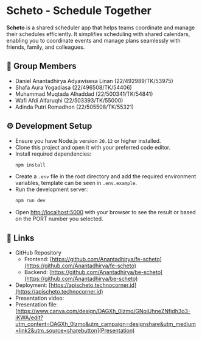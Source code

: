 # Scheto - Schedule Together

**Scheto** is a shared scheduler app that helps teams coordinate and manage their schedules efficiently. It simplifies scheduling with shared calendars, enabling you to coordinate events and manage plans seamlessly with friends, family, and colleagues.

## 👤 Group Members

- Daniel Anantadhirya Adyawisesa Linan (22/492989/TK/53975)
- Shafa Aura Yogadiasa (22/496508/TK/54406)
- Muhammad Muqtada Alhaddad (22/500341/TK/54841)
- Wafi Afdi Alfaruqhi (22/503393/TK/55000)
- Adinda Putri Romadhon (22/505508/TK/55321)

## ⚙️ Development Setup

- Ensure you have Node.js version `20.12` or higher installed.
- Clone this project and open it with your preferred code editor.
- Install required dependencies:
  ```bash
  npm install
  ```
- Create a `.env` file in the root directory and add the required environment variables, template can be seen in `.env.example`.
- Run the development server:
  ```bash
  npm run dev
  ```
- Open [http://localhost:5000](http://localhost:3500) with your browser to see the result or based on the PORT number you selected.

## 🔗 Links

- GitHub Repository
  - Frontend: [https://github.com/Anantadhirya/fe-scheto](https://github.com/Anantadhirya/fe-scheto)
  - Backend: [https://github.com/Anantadhirya/be-scheto](https://github.com/Anantadhirya/be-scheto)
- Deployment: [https://apischeto.technocorner.id](https://apischeto.technocorner.id)
- Presentation video:
- Presentation file: [https://www.canva.com/design/DAGXh_0lzmo/GNoiUhneZNfjdh3o3-iKWA/edit?utm_content=DAGXh_0lzmo&utm_campaign=designshare&utm_medium=link2&utm_source=sharebutton](Presentation)
